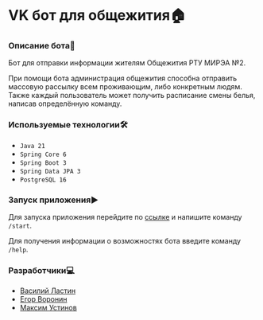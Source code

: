 # VK бот для общежития🏠
### Описание бота📖
Бот для отправки информации жителям Общежития РТУ МИРЭА №2.

При помощи бота администрация общежития способна отправить массовую рассылку всем проживающим, либо конкретным людям. Также каждый пользователь может получить расписание смены белья, написав определённую команду.
### Используемые технологии🛠
- `Java 21`
- `Spring Core 6`
- `Spring Boot 3`
- `Spring Data JPA 3`
- `PostgreSQL 16`
### Запуск приложения▶️
Для запуска приложения перейдите по [ссылке](https://vk.com) и напишите команду `/start`.

Для получения информации о возможностях бота введите команду `/help`.
### Разработчики💻
- [Василий Ластин](https://github.com/cyberpunkoff)
- [Егор Воронин](https://github.com/VoroninEgor)
- [Максим Устинов](https://github.com/liljarn)
